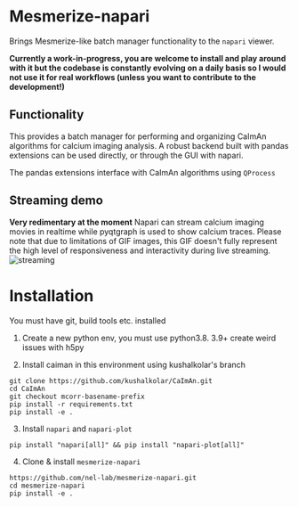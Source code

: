 # Mesmerize-napari

Brings Mesmerize-like batch manager functionality to the `napari` viewer. 

**Currently a work-in-progress, you are welcome to install and play around with it but the codebase is constantly
evolving on a daily basis so I would not use it for real workflows (unless you want to contribute to the development!)**



## Functionality

This provides a batch manager for performing and organizing CaImAn algorithms for calcium imaging analysis. A robust 
backend built with pandas extensions can be used directly, or through the GUI with napari.

The pandas extensions interface with CaImAn algorithms using `QProcess`

## Streaming demo
**Very redimentary at the moment**
Napari can stream calcium imaging movies in realtime while pyqtgraph is used to show calcium traces. Please note that due to limitations of GIF images, this GIF doesn't fully represent the high level of responsiveness and interactivity during live streaming.
![streaming](./screenshots/napari_streaming.gif)

# Installation
You must have git, build tools etc. installed

1. Create a new python env, you must use python3.8. 3.9+ create weird issues with h5py

2. Install caiman in this environment using kushalkolar's branch

```commandline
git clone https://github.com/kushalkolar/CaImAn.git
cd CaImAn
git checkout mcorr-basename-prefix
pip install -r requirements.txt
pip install -e .
```

3. Install `napari` and `napari-plot`

```commandline
pip install "napari[all]" && pip install "napari-plot[all]"
```

4. Clone & install `mesmerize-napari`

```commandline
https://github.com/nel-lab/mesmerize-napari.git
cd mesmerize-napari
pip install -e .
```

